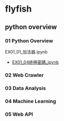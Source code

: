 # flyfish


## python overview
### 01 Python Overview
EX01_01_加法器.ipynb

- [EX01_04終極密碼_ipynb](「EX01_04終極密碼_ipynb」的副本.ipynb)

### 02 Web Crawler

### 03 Data Analysis

### 04 Machine Learning

### 05 Web API
